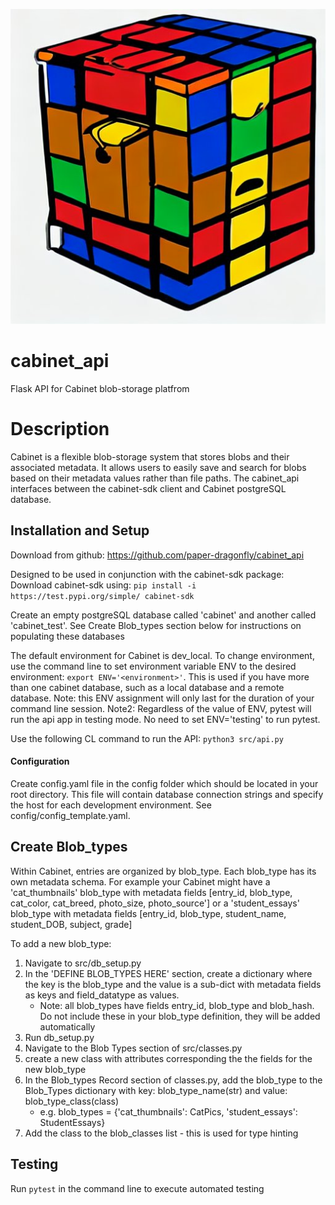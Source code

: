 ![Cabinet Logo](rubix2.jpeg)

# cabinet_api
Flask API for Cabinet blob-storage platfrom 

# Description 
Cabinet is a flexible blob-storage system that stores blobs and their associated metadata. It allows users to easily save and search for blobs based on their metadata values rather than file paths. The cabinet_api interfaces between the cabinet-sdk client and Cabinet postgreSQL database. 


## Installation and Setup

Download from github: https://github.com/paper-dragonfly/cabinet_api

Designed to be used in conjunction with the cabinet-sdk package: Download cabinet-sdk using: ```pip install -i https://test.pypi.org/simple/ cabinet-sdk``` 

Create an empty postgreSQL database called 'cabinet' and another called 'cabinet_test'. See Create Blob_types section below for instructions on populating these databases

The default environment for Cabinet is dev_local. To change environment, use the command line to set environment variable ENV to the desired environment: ```export ENV='<environment>'```. This is used if you have more than one cabinet database, such as a local database and a remote database. 
Note: this ENV assignment will only last for the duration of your command line session. 
Note2: Regardless of the value of ENV, pytest will run the api app in testing mode. No need to set ENV='testing' to run pytest. 

Use the following CL command to run the API: ```python3 src/api.py```

#### Configuration
Create config.yaml file in the config folder which should be located in your root directory. This file will contain database connection strings and specify the host for each development environment. See config/config_template.yaml.


## Create Blob_types
Within Cabinet, entries are organized by blob_type. Each blob_type has its own metadata schema. For example your Cabinet might have a 'cat_thumbnails' blob_type with metadata fields [entry_id, blob_type, cat_color, cat_breed, photo_size, photo_source'] or a 'student_essays' blob_type with metadata fields [entry_id, blob_type, student_name, student_DOB, subject, grade]

To add a new blob_type:
1. Navigate to src/db_setup.py 
2. In the 'DEFINE BLOB_TYPES HERE' section, create a dictionary where the key is the blob_type and the value is a sub-dict with metadata fields as keys and field_datatype as values. 
    * Note: all blob_types have fields entry_id, blob_type and blob_hash. Do not include these in your blob_type definition, they will be added automatically 
3. Run db_setup.py 
4. Navigate to the Blob Types section of src/classes.py  
5. create a new class with attributes corresponding the the fields for the new blob_type
6. In the Blob_types Record section of classes.py, add the blob_type to the Blob_Types dictionary with key: blob_type_name(str) and value: blob_type_class(class)  
    * e.g. blob_types = {'cat_thumbnails': CatPics, 'student_essays': StudentEssays}
7. Add the class to the blob_classes list - this is used for type hinting 

## Testing
Run ```pytest``` in the command line to execute automated testing

